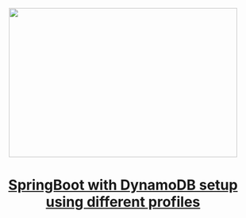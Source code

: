 
<p align="center">
  <img width="460" height="300" src="https://miro.medium.com/max/1400/1*8VRjenJUtckC71pijFSHOA.png">
</p>

<h1 align="center"><a href="https://faun.pub/springboot-with-dynamodb-setup-using-different-profiles-1e00a984daa3">SpringBoot with DynamoDB setup using different profiles</a></h1>
